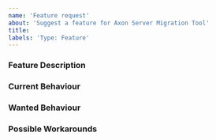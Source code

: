 ```yaml
---
name: 'Feature request'
about: 'Suggest a feature for Axon Server Migration Tool'
title:
labels: 'Type: Feature'
---
```


<!-- Please use markdown (https://guides.github.com/features/mastering-markdown/) semantics throughout the feature description. -->

### Feature Description

<!-- 
    Please provide a description of the feature you envision.
    For example (pseudo-)code snippets showing what it might look like help us understand your suggestion better. 
-->

### Current Behaviour

<!-- Please share the current behaviour of Axon Server Migration Tool around this topic, if applicable. -->

### Wanted Behaviour

<!-- Please describe the desired outcome through Axon Server Migration Tool around the suggested feature. -->

### Possible Workarounds

<!-- If applicable, share any workarounds for the described feature. -->
